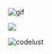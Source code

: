 ![gif](https://giffiles.alphacoders.com/822/8223.gif)

![](https://komarev.com/ghpvc/?username=codelust&color=brightgreen&style=plastic)

<p><img src="https://github-readme-stats.vercel.app/api/top-langs?username=codelust&show_icons=true&layout=compact" alt="codelust" /></p>



 



